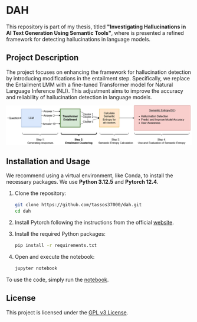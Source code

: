 # DAH

This repository is part of my thesis, titled **"Investigating Hallucinations in AI Text Generation Using Semantic Tools"**, where is presented  a refined framework for detecting hallucinations in language models.

## Project Description

The project focuses on enhancing the framework for hallucination detection by introducing modifications in the entailment step. Specifically, we replace the Entailment LMM with a fine-tuned Transformer model for Natural Language Inference (NLI). This adjustment aims to improve the accuracy and reliability of hallucination detection in language models.

![A diagram showing the steps of the refined framework. Step 2 is highlighted in which we change the LLM Entailment with Transformer Entailmnet.](readme_figures/proposed_framework.png)

## Installation and Usage
 We recommend using a virtual environment, like Conda, to install the necessary packages.
 We use **Python 3.12.5** and **Pytorch 12.4**.

1. Clone the repository:

   ```bash
   git clone https://github.com/tassos37000/dah.git
   cd dah
   ```
   
2. Install Pytorch following the instructions from the official [website](https://pytorch.org/get-started/locally/).

3. Install the required Python packages:

   ```bash
   pip install -r requirements.txt
   ```

4. Open and execute the notebook:

   ```bash
   jupyter notebook
   ```

To use the code, simply run the [notebook](detect_hallucinations.ipynb).

## License

This project is licensed under the [GPL v3 License](LICENSE).